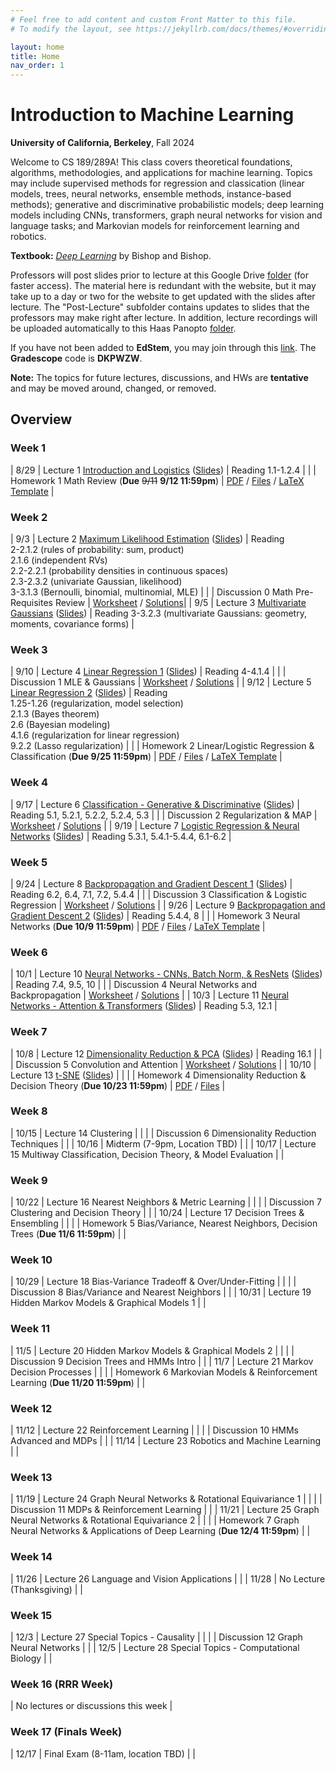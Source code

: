 ```yaml
---
# Feel free to add content and custom Front Matter to this file.
# To modify the layout, see https://jekyllrb.com/docs/themes/#overriding-theme-defaults

layout: home
title: Home
nav_order: 1
---
```


<style type="text/css">
    .label {
        margin-left: 0!important;
    }

    td:first-child {
        min-width: 0;
        width: 4rem;
    }
</style>

# Introduction to Machine Learning

**University of California, Berkeley**, Fall 2024

Welcome to CS 189/289A! This class covers theoretical foundations, algorithms, methodologies, and applications for machine learning. Topics may include supervised methods for regression and classication (linear models, trees, neural networks, ensemble methods, instance-based methods); generative and discriminative probabilistic models; deep learning models including CNNs, transformers, graph neural networks for vision and language tasks; and Markovian models for reinforcement learning and robotics.

**Textbook:** [_Deep Learning_](https://www.bishopbook.com/) by Bishop and Bishop.

Professors will post slides prior to lecture at this Google Drive [folder](https://drive.google.com/drive/folders/1hM6_gb8-cel4-hQ9_sMcm9krwfzmppkU?usp=drive_link) (for faster access). The material here is redundant with the website, but it may take up to a day or two for the website to get updated with the slides after lecture. The "Post-Lecture" subfolder contains updates to slides that the professors may make right after lecture. In addition, lecture recordings will be uploaded automatically to this Haas Panopto [folder](https://berkeley-haas.hosted.panopto.com/Panopto/Pages/Sessions/List.aspx#folderID=%22380bd203-98f7-4a83-946e-b1d401302c37%22).

If you have not been added to **EdStem**, you may join through this [link](https://edstem.org/us/join/RUHntB). The **Gradescope** code is **DKPWZW**.

**Note:** The topics for future lectures, discussions, and HWs are **tentative** and may be moved around, changed, or removed.

## Overview

### Week 1

|  8/29 | <span class="label">Lecture 1</span> [Introduction and Logistics](https://berkeley-haas.hosted.panopto.com/Panopto/Pages/Viewer.aspx?id=2a2b47b1-dc5f-41e4-8258-b1d4013efe89) ([Slides](https://drive.google.com/file/d/1B-ikDeLJy045W0cw4qpP616MQXSRpqQh/view?usp=drive_link)) | <span class="label label-purple">Reading</span>  1.1-1.2.4 |
|  | <span class="label label-yellow">Homework 1</span> Math Review <nobr>(<strong>Due</strong> <s>9/11</s> <strong>9/12 11:59pm</strong>)</nobr>  | [PDF](docs/hw_fa24/hw1.pdf) / [Files](docs/hw_fa24/hw1.zip) / [LaTeX Template](docs/hw_fa24/hw1_template.tex) |


### Week 2

|  9/3 | <span class="label">Lecture 2</span> [Maximum Likelihood Estimation](https://berkeley-haas.hosted.panopto.com/Panopto/Pages/Viewer.aspx?id=78393f71-f7d8-4877-8ae4-b1d4013efedc) ([Slides](https://drive.google.com/file/d/1BsohO4nidHSdP3eZtWmcAN9mAMvID4B2/view?usp=sharing)) | <span class="label label-purple">Reading</span> <br> 2-2.1.2 (rules of probability: sum, product) <br> 2.1.6 (independent RVs) <br> 2.2-2.2.1 (probability densities in continuous spaces) <br> 2.3-2.3.2 (univariate Gaussian, likelihood) <br> 3-3.1.3 (Bernoulli, binomial, multinomial, MLE) |
|  | <span class="label label-green">Discussion 0</span> Math Pre-Requisites Review  | [Worksheet](docs/dis_fa24/dis0.pdf) / [Solutions](docs/dis_fa24/dis0sol.pdf)|
|  9/5 | <span class="label">Lecture 3</span> [Multivariate Gaussians](https://berkeley-haas.hosted.panopto.com/Panopto/Pages/Viewer.aspx?id=eeb87936-eb47-436b-b6e5-b1d4013efefb) ([Slides](https://drive.google.com/file/d/11ozzwYUqyJnHeCxbKE9TL-kgZAyrykN5/view?usp=drive_link)) | <span class="label label-purple">Reading</span> 3-3.2.3 (multivariate Gaussians: geometry, moments, covariance forms) |

### Week 3

|  9/10 | <span class="label">Lecture 4</span> [Linear Regression 1](https://berkeley-haas.hosted.panopto.com/Panopto/Pages/Viewer.aspx?id=0b684900-3ef3-411e-bb68-b1d4013eff13) ([Slides](https://drive.google.com/file/d/14vblwqegBN7BC8-l1sAsRmiEVIu0TFmR/view?usp=drive_link)) | <span class="label label-purple">Reading</span> <nobr>4-4.1.4</nobr> |
|  | <span class="label label-green">Discussion 1</span> MLE & Gaussians  | [Worksheet](docs/dis_fa24/dis1.pdf) / [Solutions](docs/dis_fa24/dis1sol.pdf) |
|  9/12 | <span class="label">Lecture 5</span> [Linear Regression 2](https://berkeley-haas.hosted.panopto.com/Panopto/Pages/Viewer.aspx?id=56e9bd90-5e0c-4333-bbac-b1d4013eff2e) ([Slides](https://drive.google.com/file/d/1S8WxurxGYTv6BZs3LGCHSR-tYkEvV8bC/view?usp=drive_link))  | <span class="label label-purple">Reading</span> <br> 1.25-1.26 (regularization, model selection) <br> 2.1.3 (Bayes theorem) <br> 2.6 (Bayesian modeling) <br> 4.1.6 (regularization for linear regression) <br> 9.2.2 (Lasso regularization) |
|  | <span class="label label-yellow">Homework 2</span> Linear/Logistic Regression & Classification <nobr>(<strong>Due 9/25 11:59pm</strong>)</nobr>  | [PDF](docs/hw_fa24/hw2.pdf) / [Files](docs/hw_fa24/hw2.zip) / [LaTeX Template](docs/hw_fa24/hw2template.tex) |

### Week 4

|  9/17 | <span class="label">Lecture 6</span> [Classification - Generative & Discriminative](https://berkeley-haas.hosted.panopto.com/Panopto/Pages/Viewer.aspx?id=e0e7d595-678f-4064-a105-b1d4013eff4f) ([Slides](https://drive.google.com/file/d/1-g3MKFW9lDqYA9nRz9RbpPaztAFvVszq/view?usp=drive_link)) | <span class="label label-purple">Reading</span> 5.1, 5.2.1, 5.2.2, 5.2.4, 5.3 |
| | <span class="label label-green">Discussion 2</span> Regularization & MAP  | [Worksheet](docs/dis_fa24/dis2.pdf) / [Solutions](docs/dis_fa24/dis2sol.pdf) |
|  9/19 | <span class="label">Lecture 7</span> [Logistic Regression & Neural Networks](https://berkeley-haas.hosted.panopto.com/Panopto/Pages/Viewer.aspx?id=a245360c-f0f3-4b7d-bd8d-b1d4013eff6c) ([Slides](https://drive.google.com/file/d/1MSqZtGFwyzRe6RD-MNKDIrfYvORK1TvO/view?usp=drive_link))  | <span class="label label-purple">Reading</span> 5.3.1, 5.4.1-5.4.4, 6.1-6.2 |

### Week 5

|  9/24 | <span class="label">Lecture 8</span> [Backpropagation and Gradient Descent 1](https://berkeley-haas.hosted.panopto.com/Panopto/Pages/Viewer.aspx?id=27000014-6252-4b89-a499-b1d4013eff92) ([Slides](https://drive.google.com/file/d/1vfk8jqrsUay0J9IB-IPMnHwOp3IOZSnd/view?usp=drive_link))  | <span class="label label-purple">Reading</span> 6.2, 6.4, 7.1, 7.2, 5.4.4 |
|  | <span class="label label-green">Discussion 3</span> Classification & Logistic Regression  | [Worksheet](docs/dis_fa24/dis3.pdf) / [Solutions](docs/dis_fa24/dis3sol.pdf) |
|  9/26 | <span class="label">Lecture 9</span> [Backpropagation and Gradient Descent 2](https://berkeley-haas.hosted.panopto.com/Panopto/Pages/Viewer.aspx?id=9ac17588-cef2-45f7-acd5-b1d4013effaf) ([Slides](https://drive.google.com/file/d/17tf2EgsyLHTAus6azWdTRSZH4cNkd2-4/view?usp=sharing))  | <span class="label label-purple">Reading</span> 5.4.4, 8 |
|  | <span class="label label-yellow">Homework 3</span> Neural Networks <nobr>(<strong>Due 10/9 11:59pm</strong>)</nobr>  | [PDF](docs/hw_fa24/hw3.pdf) / [Files](docs/hw_fa24/hw3.zip) / [LaTeX Template](docs/hw_fa24/hw3template.tex) |

### Week 6

|  10/1 | <span class="label">Lecture 10</span> [Neural Networks - CNNs, Batch Norm, & ResNets](https://berkeley-haas.hosted.panopto.com/Panopto/Pages/Viewer.aspx?id=90e02259-b095-494f-a363-b1d4013effc7) ([Slides](https://drive.google.com/file/d/1KVk_pfkzSkofNzwDo3kTLQosWOD9Y1gg/view?usp=drive_link)) | <span class="label label-purple">Reading</span> 7.4, 9.5, 10 |
|  | <span class="label label-green">Discussion 4</span> Neural Networks and Backpropagation  | [Worksheet](docs/dis_fa24/dis4.pdf) / [Solutions](docs/dis_fa24/dis4sol.pdf) |
|  10/3 | <span class="label">Lecture 11</span> [Neural Networks - Attention & Transformers](https://berkeley-haas.hosted.panopto.com/Panopto/Pages/Viewer.aspx?id=42f09b54-f2f8-48ea-9e10-b1d4013effe9) ([Slides](https://drive.google.com/file/d/1IFyzNFeuLwuqOyC4ro90PMTuppCAGnND/view?usp=sharing))  | <span class="label label-purple">Reading</span> 5.3, 12.1 |

### Week 7

|  10/8 | <span class="label">Lecture 12</span> [Dimensionality Reduction & PCA](https://berkeley-haas.hosted.panopto.com/Panopto/Pages/Viewer.aspx?id=5af23bc9-902e-4a00-8fda-b1d4013f0009) ([Slides](https://drive.google.com/file/d/1LJUJsVbpbwUWS9veFofSuzkOkIYjhNIw/view?usp=drive_link)) | <span class="label label-purple">Reading</span> 16.1 |
|  | <span class="label label-green">Discussion 5</span> Convolution and Attention  | [Worksheet](docs/dis_fa24/dis5.pdf) / [Solutions](docs/dis_fa24/dis5sol.pdf) |
|  10/10 | <span class="label">Lecture 13</span> [t-SNE](https://berkeley-haas.hosted.panopto.com/Panopto/Pages/Viewer.aspx?id=e60ff9dc-7403-4a84-b53d-b1d4013f0028) ([Slides](https://drive.google.com/file/d/1nWYPS98wNO2jVLvBMB32szsDOXu7edbQ/view?usp=drive_link)) |  |
|  | <span class="label label-yellow">Homework 4</span> Dimensionality Reduction & Decision Theory <nobr>(<strong>Due 10/23 11:59pm</strong>)</nobr>  | [PDF](docs/hw_fa24/hw4.pdf) / [Files](docs/hw_fa24/hw4.zip) |

### Week 8

|  10/15 | <span class="label">Lecture 14</span> Clustering  |  |
|  | <span class="label label-green">Discussion 6</span> Dimensionality Reduction Techniques  |  |
|  10/16 | <span class="label label-red">Midterm</span> (7-9pm, Location TBD)  |  |
|  10/17 | <span class="label">Lecture 15</span> Multiway Classification, Decision Theory, & Model Evaluation  |  |

### Week 9

|  10/22 | <span class="label">Lecture 16</span> Nearest Neighbors & Metric Learning |  |
|  | <span class="label label-green">Discussion 7</span> Clustering and Decision Theory  |  |
|  10/24 | <span class="label">Lecture 17</span> Decision Trees & Ensembling |  |
|  | <span class="label label-yellow">Homework 5</span> Bias/Variance, Nearest Neighbors, Decision Trees <nobr>(<strong>Due 11/6 11:59pm</strong>)</nobr>  |  |

### Week 10

|  10/29 | <span class="label">Lecture 18</span> Bias-Variance Tradeoff & Over/Under-Fitting |  |
|  | <span class="label label-green">Discussion 8</span> Bias/Variance and Nearest Neighbors  |  |
|  10/31 | <span class="label">Lecture 19</span> Hidden Markov Models & Graphical Models 1  |  |

### Week 11

|  11/5 | <span class="label">Lecture 20</span> Hidden Markov Models & Graphical Models 2  |  |
|  | <span class="label label-green">Discussion 9</span> Decision Trees and HMMs Intro  |  |
|  11/7 | <span class="label">Lecture 21</span> Markov Decision Processes  |  |
|  | <span class="label label-yellow">Homework 6</span> Markovian Models & Reinforcement Learning <nobr>(<strong>Due 11/20 11:59pm</strong>)</nobr>  |  |

### Week 12

|  11/12 | <span class="label">Lecture 22</span> Reinforcement Learning  |  |
|  | <span class="label label-green">Discussion 10</span> HMMs Advanced and MDPs  |  |
|  11/14 | <span class="label">Lecture 23</span> Robotics and Machine Learning  |  |

### Week 13

|  11/19 | <span class="label">Lecture 24</span> Graph Neural Networks & Rotational Equivariance 1  |  |
|  | <span class="label label-green">Discussion 11</span> MDPs & Reinforcement Learning |  |
|  11/21 | <span class="label">Lecture 25</span> Graph Neural Networks & Rotational Equivariance 2 |  |
|  | <span class="label label-yellow">Homework 7</span> Graph Neural Networks & Applications of Deep Learning <nobr>(<strong>Due 12/4 11:59pm</strong>)</nobr>  |  |

### Week 14

|  11/26 | <span class="label">Lecture 26</span> Language and Vision Applications |  |
|  11/28 | No Lecture (Thanksgiving)  |  |

### Week 15

|  12/3 | <span class="label">Lecture 27</span> Special Topics - Causality  |  |
|   | <span class="label label-green">Discussion 12</span> Graph Neural Networks  |  |
|  12/5 | <span class="label">Lecture 28</span> Special Topics - Computational Biology |  |

### Week 16 (RRR Week)

|  No lectures or discussions this week  |

### Week 17 (Finals Week)

|  12/17 | <span class="label label-red">Final Exam</span> (8-11am, location TBD) |  |
